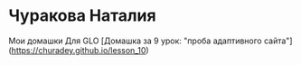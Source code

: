 # Чуракова Наталия
Мои домашки Для GLO
[Домашка за 9 урок: "проба адаптивного сайта"] (https://churadey.github.io/lesson_10)

